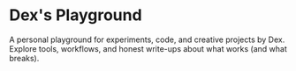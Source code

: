 # Dex's Playground

A personal playground for experiments, code, and creative projects by Dex. Explore tools, workflows, and honest write-ups about what works (and what breaks).

